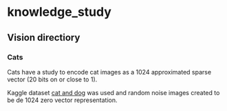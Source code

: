 # knowledge_study

## Vision directiory

### Cats

Cats have a study to encode cat images as a 1024 approximated sparse vector (20 bits on or close to 1). 

Kaggle dataset [cat
and dog](https://www.kaggle.com/tongpython/cat-and-dog) was used and random noise images created to be de 1024 zero vector representation.

